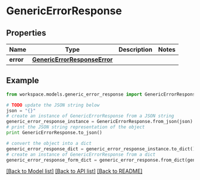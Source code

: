 # GenericErrorResponse


## Properties
Name | Type | Description | Notes
------------ | ------------- | ------------- | -------------
**error** | [**GenericErrorResponseError**](GenericErrorResponseError.md) |  | 

## Example

```python
from workspace.models.generic_error_response import GenericErrorResponse

# TODO update the JSON string below
json = "{}"
# create an instance of GenericErrorResponse from a JSON string
generic_error_response_instance = GenericErrorResponse.from_json(json)
# print the JSON string representation of the object
print GenericErrorResponse.to_json()

# convert the object into a dict
generic_error_response_dict = generic_error_response_instance.to_dict()
# create an instance of GenericErrorResponse from a dict
generic_error_response_form_dict = generic_error_response.from_dict(generic_error_response_dict)
```
[[Back to Model list]](../README.md#documentation-for-models) [[Back to API list]](../README.md#documentation-for-api-endpoints) [[Back to README]](../README.md)


